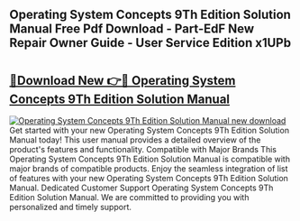 ## Operating System Concepts 9Th Edition Solution Manual Free Pdf Download - Part-EdF New Repair Owner Guide - User Service Edition x1UPb

# <h2><a href="http://cf23870.oget.top/?id=Operating+System+Concepts+9Th+Edition+Solution+Manual">🔗Download New 👉🔴 Operating System Concepts 9Th Edition Solution Manual</a></h2>

[![Operating System Concepts 9Th Edition Solution Manual new download](https://i.imgur.com/5g1atiW.png)](http://cf23870.oget.top/?id=Operating+System+Concepts+9Th+Edition+Solution+Manual)
Get started with your new Operating System Concepts 9Th Edition Solution Manual today! This user manual provides a detailed overview of the product's features and functionality. Compatible with Major Brands This Operating System Concepts 9Th Edition Solution Manual is compatible with major brands of compatible products. Enjoy the seamless integration of list of features with your new Operating System Concepts 9Th Edition Solution Manual. Dedicated Customer Support Operating System Concepts 9Th Edition Solution Manual. We are committed to providing you with personalized and timely support.
